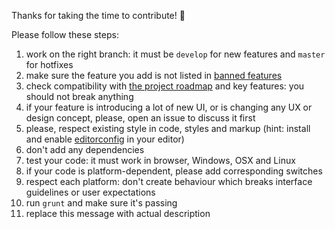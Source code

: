 Thanks for taking the time to contribute! :gift:

Please follow these steps:

1. work on the right branch: it must be `develop` for new features and `master` for hotfixes
2. make sure the feature you add is not listed in [banned features](https://github.com/keeweb/keeweb/wiki/Unsupported-Features)
3. check compatibility with [the project roadmap](https://github.com/keeweb/keeweb/wiki/TODO) and key features: you should not break anything
4. if your feature is introducing a lot of new UI, or is changing any UX or design concept, please, open an issue to discuss it first
5. please, respect existing style in code, styles and markup (hint: install and enable [editorconfig](http://editorconfig.org/) in your editor)
6. don't add any dependencies
7. test your code: it must work in browser, Windows, OSX and Linux
8. if your code is platform-dependent, please add corresponding switches
9. respect each platform: don't create behaviour which breaks interface guidelines or user expectations 
10. run `grunt` and make sure it's passing 
11. replace this message with actual description
